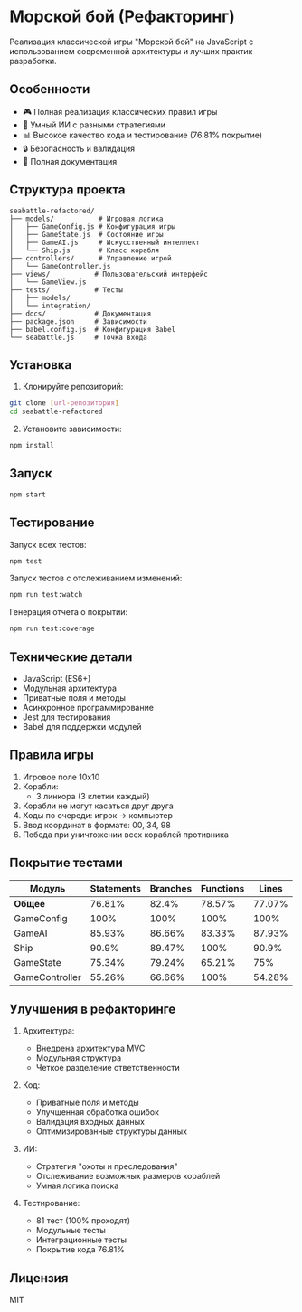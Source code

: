 # Морской бой (Рефакторинг)

Реализация классической игры "Морской бой" на JavaScript с использованием современной архитектуры и лучших практик разработки.

## Особенности

- 🎮 Полная реализация классических правил игры
- 🤖 Умный ИИ с разными стратегиями
- 📊 Высокое качество кода и тестирование (76.81% покрытие)
- 🔒 Безопасность и валидация
- 📝 Полная документация

## Структура проекта

```
seabattle-refactored/
├── models/           # Игровая логика
│   ├── GameConfig.js # Конфигурация игры
│   ├── GameState.js  # Состояние игры
│   ├── GameAI.js     # Искусственный интеллект
│   └── Ship.js       # Класс корабля
├── controllers/      # Управление игрой
│   └── GameController.js
├── views/           # Пользовательский интерфейс
│   └── GameView.js
├── tests/           # Тесты
│   ├── models/
│   └── integration/
├── docs/            # Документация
├── package.json     # Зависимости
├── babel.config.js  # Конфигурация Babel
└── seabattle.js     # Точка входа
```

## Установка

1. Клонируйте репозиторий:
```bash
git clone [url-репозитория]
cd seabattle-refactored
```

2. Установите зависимости:
```bash
npm install
```

## Запуск

```bash
npm start
```

## Тестирование

Запуск всех тестов:
```bash
npm test
```

Запуск тестов с отслеживанием изменений:
```bash
npm run test:watch
```

Генерация отчета о покрытии:
```bash
npm run test:coverage
```

## Технические детали

- JavaScript (ES6+)
- Модульная архитектура
- Приватные поля и методы
- Асинхронное программирование
- Jest для тестирования
- Babel для поддержки модулей

## Правила игры

1. Игровое поле 10x10
2. Корабли:
   - 3 линкора (3 клетки каждый)
3. Корабли не могут касаться друг друга
4. Ходы по очереди: игрок -> компьютер
5. Ввод координат в формате: 00, 34, 98
6. Победа при уничтожении всех кораблей противника

## Покрытие тестами

| Модуль | Statements | Branches | Functions | Lines |
|--------|------------|----------|-----------|-------|
| **Общее** | 76.81% | 82.4% | 78.57% | 77.07% |
| GameConfig | 100% | 100% | 100% | 100% |
| GameAI | 85.93% | 86.66% | 83.33% | 87.93% |
| Ship | 90.9% | 89.47% | 100% | 90.9% |
| GameState | 75.34% | 79.24% | 65.21% | 75% |
| GameController | 55.26% | 66.66% | 100% | 54.28% |

## Улучшения в рефакторинге

1. Архитектура:
   - Внедрена архитектура MVC
   - Модульная структура
   - Четкое разделение ответственности

2. Код:
   - Приватные поля и методы
   - Улучшенная обработка ошибок
   - Валидация входных данных
   - Оптимизированные структуры данных

3. ИИ:
   - Стратегия "охоты и преследования"
   - Отслеживание возможных размеров кораблей
   - Умная логика поиска

4. Тестирование:
   - 81 тест (100% проходят)
   - Модульные тесты
   - Интеграционные тесты
   - Покрытие кода 76.81%

## Лицензия

MIT 